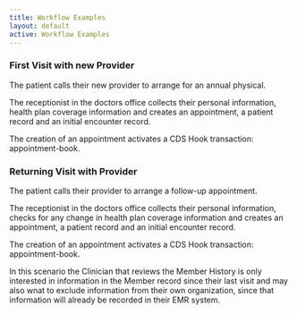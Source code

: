 ```yaml
---
title: Workflow Examples
layout: default
active: Workflow Examples
---
```


### First Visit with new Provider
The patient calls their new provider to arrange for an annual physical.

The receptionist in the doctors office collects their personal information, health plan coverage information and creates an appointment, a patient record and an initial encounter record.  

The creation of an appointment activates a CDS Hook transaction: appointment-book. 

### Returning Visit with Provider

The patient calls their provider to arrange a follow-up appointment.

The receptionist in the doctors office collects their personal information, checks for any change in health plan coverage information and creates an appointment, a patient record and an initial encounter record.  

The creation of an appointment activates a CDS Hook transaction: appointment-book. 

In this scenario the Clinician that reviews the Member History is only interested in information in the Member record since their last visit and may also wnat to exclude information from their own organization, since that information will already be recorded in their EMR system.
